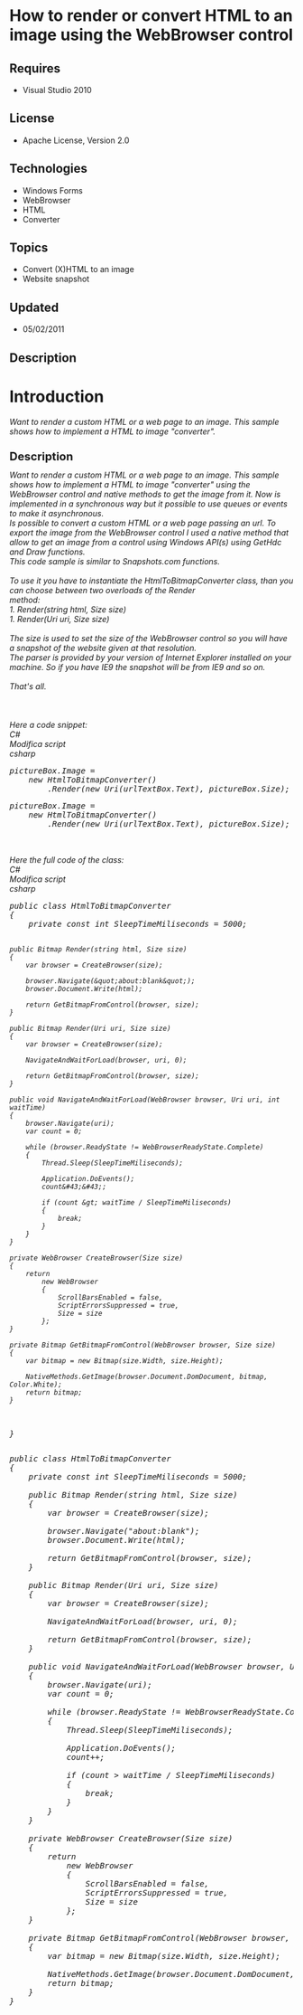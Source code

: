 # How to render or convert HTML to an image using the WebBrowser control
## Requires
- Visual Studio 2010
## License
- Apache License, Version 2.0
## Technologies
- Windows Forms
- WebBrowser
- HTML
- Converter
## Topics
- Convert (X)HTML to an image
- Website snapshot
## Updated
- 05/02/2011
## Description

<h1>Introduction</h1>
<div><em>Want to render a custom HTML or a web page to an image. This sample shows how to implement a HTML to image &quot;converter&quot;.<br>
</em><span style="font-size:20px; font-weight:bold"><br>
Description<br>
<span style="font-size:x-small">&nbsp;</span></span></div>
<div>
<div><em>Want to render a custom HTML or a web page to an image. This sample shows how to implement a HTML to image &quot;converter&quot; using the WebBrowser control and native methods to get the image from it. Now is implemented in a synchronous way but it possible
 to use queues or events to make it asynchronous.<br>
Is possible to convert a custom HTML or a web page passing an url. To export the image from the WebBrowser control I used a native method that allow to get an image from a control using Windows API(s) using GetHdc and Draw functions.<br>
This code sample is similar to Snapshots.com functions.<br>
<br>
To use it you have to instantiate the HtmlToBitmapConverter class, than you can choose between two overloads of the&nbsp;Render
</em></div>
<div><em>method:<br>
1. Render(string html, Size size)<br>
1. Render(Uri uri, Size size)<br>
<br>
The size is used to set the size of the WebBrowser control so you will have a snapshot of the website given at that resolution.<br>
The parser is provided by your version of Internet Explorer installed on your machine. So if you have IE9 the snapshot will be from IE9 and so on.<br>
<br>
That's all.<br>
<br>
</em>
<div>
<div>
<div>
<div>
<div>
<div class="endscriptcode">&nbsp;</div>
</div>
</div>
</div>
</div>
</div>
</div>
<div><em><em>
<div><em><em>
<div><em><em>
<div><em><em>
<div><em><br>
Here a code snippet:<br>
<div class="scriptcode">
<div class="pluginEditHolder" pluginCommand="mceScriptCode">
<div class="title"><span>C#</span></div>
<div class="pluginEditHolderLink">Modifica script</div>
<span class="hidden">csharp</span>
<pre class="hidden">pictureBox.Image =
	new HtmlToBitmapConverter()
		.Render(new Uri(urlTextBox.Text), pictureBox.Size);</pre>
<div class="preview">
<pre class="csharp">pictureBox.Image&nbsp;=&nbsp;
&nbsp;&nbsp;&nbsp;&nbsp;<span class="cs__keyword">new</span>&nbsp;HtmlToBitmapConverter()&nbsp;
&nbsp;&nbsp;&nbsp;&nbsp;&nbsp;&nbsp;&nbsp;&nbsp;.Render(<span class="cs__keyword">new</span>&nbsp;Uri(urlTextBox.Text),&nbsp;pictureBox.Size);&nbsp;
&nbsp;
</pre>
</div>
</div>
</div>
<div class="endscriptcode">&nbsp;</div>
Here the full code of the class:<br>
<div class="scriptcode">
<div class="pluginEditHolder" pluginCommand="mceScriptCode">
<div class="title"><span>C#</span></div>
<div class="pluginEditHolderLink">Modifica script</div>
<span class="hidden">csharp</span>
<pre class="hidden">public class HtmlToBitmapConverter
{
	private const int SleepTimeMiliseconds = 5000;

	public Bitmap Render(string html, Size size)
	{
		var browser = CreateBrowser(size);

		browser.Navigate(&quot;about:blank&quot;);
		browser.Document.Write(html);

		return GetBitmapFromControl(browser, size);
	}

	public Bitmap Render(Uri uri, Size size)
	{
		var browser = CreateBrowser(size);

		NavigateAndWaitForLoad(browser, uri, 0);

		return GetBitmapFromControl(browser, size);
	}

	public void NavigateAndWaitForLoad(WebBrowser browser, Uri uri, int waitTime)
	{
		browser.Navigate(uri);
		var count = 0;

		while (browser.ReadyState != WebBrowserReadyState.Complete)
		{
			Thread.Sleep(SleepTimeMiliseconds);
				
			Application.DoEvents();
			count&#43;&#43;;
				
			if (count &gt; waitTime / SleepTimeMiliseconds)
			{
				break;
			}
		}
	}

	private WebBrowser CreateBrowser(Size size)
	{
		return
			new WebBrowser
			{
				ScrollBarsEnabled = false,
				ScriptErrorsSuppressed = true,
				Size = size
			};
	}

	private Bitmap GetBitmapFromControl(WebBrowser browser, Size size)
	{
		var bitmap = new Bitmap(size.Width, size.Height);

		NativeMethods.GetImage(browser.Document.DomDocument, bitmap, Color.White);
		return bitmap;
	}
}</pre>
<div class="preview">
<pre class="js">public&nbsp;class&nbsp;HtmlToBitmapConverter&nbsp;
<span class="js__brace">{</span>&nbsp;
&nbsp;&nbsp;&nbsp;&nbsp;private&nbsp;<span class="js__statement">const</span>&nbsp;int&nbsp;SleepTimeMiliseconds&nbsp;=&nbsp;<span class="js__num">5000</span>;&nbsp;
&nbsp;
&nbsp;&nbsp;&nbsp;&nbsp;public&nbsp;Bitmap&nbsp;Render(string&nbsp;html,&nbsp;Size&nbsp;size)&nbsp;
&nbsp;&nbsp;&nbsp;&nbsp;<span class="js__brace">{</span>&nbsp;
&nbsp;&nbsp;&nbsp;&nbsp;&nbsp;&nbsp;&nbsp;&nbsp;<span class="js__statement">var</span>&nbsp;browser&nbsp;=&nbsp;CreateBrowser(size);&nbsp;
&nbsp;
&nbsp;&nbsp;&nbsp;&nbsp;&nbsp;&nbsp;&nbsp;&nbsp;browser.Navigate(<span class="js__string">&quot;about:blank&quot;</span>);&nbsp;
&nbsp;&nbsp;&nbsp;&nbsp;&nbsp;&nbsp;&nbsp;&nbsp;browser.Document.Write(html);&nbsp;
&nbsp;
&nbsp;&nbsp;&nbsp;&nbsp;&nbsp;&nbsp;&nbsp;&nbsp;<span class="js__statement">return</span>&nbsp;GetBitmapFromControl(browser,&nbsp;size);&nbsp;
&nbsp;&nbsp;&nbsp;&nbsp;<span class="js__brace">}</span>&nbsp;
&nbsp;
&nbsp;&nbsp;&nbsp;&nbsp;public&nbsp;Bitmap&nbsp;Render(Uri&nbsp;uri,&nbsp;Size&nbsp;size)&nbsp;
&nbsp;&nbsp;&nbsp;&nbsp;<span class="js__brace">{</span>&nbsp;
&nbsp;&nbsp;&nbsp;&nbsp;&nbsp;&nbsp;&nbsp;&nbsp;<span class="js__statement">var</span>&nbsp;browser&nbsp;=&nbsp;CreateBrowser(size);&nbsp;
&nbsp;
&nbsp;&nbsp;&nbsp;&nbsp;&nbsp;&nbsp;&nbsp;&nbsp;NavigateAndWaitForLoad(browser,&nbsp;uri,&nbsp;<span class="js__num">0</span>);&nbsp;
&nbsp;
&nbsp;&nbsp;&nbsp;&nbsp;&nbsp;&nbsp;&nbsp;&nbsp;<span class="js__statement">return</span>&nbsp;GetBitmapFromControl(browser,&nbsp;size);&nbsp;
&nbsp;&nbsp;&nbsp;&nbsp;<span class="js__brace">}</span>&nbsp;
&nbsp;
&nbsp;&nbsp;&nbsp;&nbsp;public&nbsp;<span class="js__operator">void</span>&nbsp;NavigateAndWaitForLoad(WebBrowser&nbsp;browser,&nbsp;Uri&nbsp;uri,&nbsp;int&nbsp;waitTime)&nbsp;
&nbsp;&nbsp;&nbsp;&nbsp;<span class="js__brace">{</span>&nbsp;
&nbsp;&nbsp;&nbsp;&nbsp;&nbsp;&nbsp;&nbsp;&nbsp;browser.Navigate(uri);&nbsp;
&nbsp;&nbsp;&nbsp;&nbsp;&nbsp;&nbsp;&nbsp;&nbsp;<span class="js__statement">var</span>&nbsp;count&nbsp;=&nbsp;<span class="js__num">0</span>;&nbsp;
&nbsp;
&nbsp;&nbsp;&nbsp;&nbsp;&nbsp;&nbsp;&nbsp;&nbsp;<span class="js__statement">while</span>&nbsp;(browser.ReadyState&nbsp;!=&nbsp;WebBrowserReadyState.Complete)&nbsp;
&nbsp;&nbsp;&nbsp;&nbsp;&nbsp;&nbsp;&nbsp;&nbsp;<span class="js__brace">{</span>&nbsp;
&nbsp;&nbsp;&nbsp;&nbsp;&nbsp;&nbsp;&nbsp;&nbsp;&nbsp;&nbsp;&nbsp;&nbsp;Thread.Sleep(SleepTimeMiliseconds);&nbsp;
&nbsp;&nbsp;&nbsp;&nbsp;&nbsp;&nbsp;&nbsp;&nbsp;&nbsp;&nbsp;&nbsp;&nbsp;&nbsp;&nbsp;&nbsp;&nbsp;&nbsp;
&nbsp;&nbsp;&nbsp;&nbsp;&nbsp;&nbsp;&nbsp;&nbsp;&nbsp;&nbsp;&nbsp;&nbsp;Application.DoEvents();&nbsp;
&nbsp;&nbsp;&nbsp;&nbsp;&nbsp;&nbsp;&nbsp;&nbsp;&nbsp;&nbsp;&nbsp;&nbsp;count&#43;&#43;;&nbsp;
&nbsp;&nbsp;&nbsp;&nbsp;&nbsp;&nbsp;&nbsp;&nbsp;&nbsp;&nbsp;&nbsp;&nbsp;&nbsp;&nbsp;&nbsp;&nbsp;&nbsp;
&nbsp;&nbsp;&nbsp;&nbsp;&nbsp;&nbsp;&nbsp;&nbsp;&nbsp;&nbsp;&nbsp;&nbsp;<span class="js__statement">if</span>&nbsp;(count&nbsp;&gt;&nbsp;waitTime&nbsp;/&nbsp;SleepTimeMiliseconds)&nbsp;
&nbsp;&nbsp;&nbsp;&nbsp;&nbsp;&nbsp;&nbsp;&nbsp;&nbsp;&nbsp;&nbsp;&nbsp;<span class="js__brace">{</span>&nbsp;
&nbsp;&nbsp;&nbsp;&nbsp;&nbsp;&nbsp;&nbsp;&nbsp;&nbsp;&nbsp;&nbsp;&nbsp;&nbsp;&nbsp;&nbsp;&nbsp;<span class="js__statement">break</span>;&nbsp;
&nbsp;&nbsp;&nbsp;&nbsp;&nbsp;&nbsp;&nbsp;&nbsp;&nbsp;&nbsp;&nbsp;&nbsp;<span class="js__brace">}</span>&nbsp;
&nbsp;&nbsp;&nbsp;&nbsp;&nbsp;&nbsp;&nbsp;&nbsp;<span class="js__brace">}</span>&nbsp;
&nbsp;&nbsp;&nbsp;&nbsp;<span class="js__brace">}</span>&nbsp;
&nbsp;
&nbsp;&nbsp;&nbsp;&nbsp;private&nbsp;WebBrowser&nbsp;CreateBrowser(Size&nbsp;size)&nbsp;
&nbsp;&nbsp;&nbsp;&nbsp;<span class="js__brace">{</span>&nbsp;
&nbsp;&nbsp;&nbsp;&nbsp;&nbsp;&nbsp;&nbsp;&nbsp;<span class="js__statement">return</span>&nbsp;
&nbsp;&nbsp;&nbsp;&nbsp;&nbsp;&nbsp;&nbsp;&nbsp;&nbsp;&nbsp;&nbsp;&nbsp;<span class="js__operator">new</span>&nbsp;WebBrowser&nbsp;
&nbsp;&nbsp;&nbsp;&nbsp;&nbsp;&nbsp;&nbsp;&nbsp;&nbsp;&nbsp;&nbsp;&nbsp;<span class="js__brace">{</span>&nbsp;
&nbsp;&nbsp;&nbsp;&nbsp;&nbsp;&nbsp;&nbsp;&nbsp;&nbsp;&nbsp;&nbsp;&nbsp;&nbsp;&nbsp;&nbsp;&nbsp;ScrollBarsEnabled&nbsp;=&nbsp;false,&nbsp;
&nbsp;&nbsp;&nbsp;&nbsp;&nbsp;&nbsp;&nbsp;&nbsp;&nbsp;&nbsp;&nbsp;&nbsp;&nbsp;&nbsp;&nbsp;&nbsp;ScriptErrorsSuppressed&nbsp;=&nbsp;true,&nbsp;
&nbsp;&nbsp;&nbsp;&nbsp;&nbsp;&nbsp;&nbsp;&nbsp;&nbsp;&nbsp;&nbsp;&nbsp;&nbsp;&nbsp;&nbsp;&nbsp;Size&nbsp;=&nbsp;size&nbsp;
&nbsp;&nbsp;&nbsp;&nbsp;&nbsp;&nbsp;&nbsp;&nbsp;&nbsp;&nbsp;&nbsp;&nbsp;<span class="js__brace">}</span>;&nbsp;
&nbsp;&nbsp;&nbsp;&nbsp;<span class="js__brace">}</span>&nbsp;
&nbsp;
&nbsp;&nbsp;&nbsp;&nbsp;private&nbsp;Bitmap&nbsp;GetBitmapFromControl(WebBrowser&nbsp;browser,&nbsp;Size&nbsp;size)&nbsp;
&nbsp;&nbsp;&nbsp;&nbsp;<span class="js__brace">{</span>&nbsp;
&nbsp;&nbsp;&nbsp;&nbsp;&nbsp;&nbsp;&nbsp;&nbsp;<span class="js__statement">var</span>&nbsp;bitmap&nbsp;=&nbsp;<span class="js__operator">new</span>&nbsp;Bitmap(size.Width,&nbsp;size.Height);&nbsp;
&nbsp;
&nbsp;&nbsp;&nbsp;&nbsp;&nbsp;&nbsp;&nbsp;&nbsp;NativeMethods.GetImage(browser.Document.DomDocument,&nbsp;bitmap,&nbsp;Color.White);&nbsp;
&nbsp;&nbsp;&nbsp;&nbsp;&nbsp;&nbsp;&nbsp;&nbsp;<span class="js__statement">return</span>&nbsp;bitmap;&nbsp;
&nbsp;&nbsp;&nbsp;&nbsp;<span class="js__brace">}</span>&nbsp;
<span class="js__brace">}</span>&nbsp;
&nbsp;
</pre>
</div>
</div>
</div>
<div class="endscriptcode"></div>
</em>
<div class="endscriptcode"></div>
</div>
</em>
<div>
<div class="endscriptcode"></div>
</div>
</em>
<div>
<div class="endscriptcode"></div>
</div>
</div>
</em>
<div>
<div>
<div class="endscriptcode"></div>
</div>
</div>
</em>
<div>
<div>
<div class="endscriptcode"></div>
</div>
</div>
</div>
</em>
<div>
<div>
<div>
<div class="endscriptcode"></div>
</div>
</div>
</div>
</em>
<div>
<div>
<div>
<div class="endscriptcode"></div>
</div>
</div>
</div>
</div>
</em>
<div>
<div>
<div>
<div>
<div class="endscriptcode"></div>
</div>
</div>
</div>
</div>
</em>
<div>
<div>
<div>
<div>
<div class="endscriptcode"></div>
</div>
</div>
</div>
</div>
</div>
</div>
